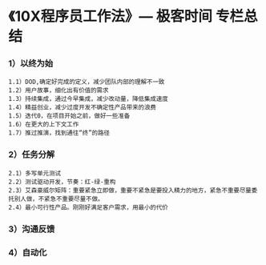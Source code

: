 # 《10X程序员工作法》— 极客时间 专栏总结

### 1）以终为始
    1.1）DOD,确定好完成的定义，减少团队内部的理解不一致
    1.2）用户故事，细化出有价值的需求
    1.3）持续集成，通过今早集成，减少改动量，降低集成速度
    1.4）精益创业，减少过度开发不确定性产品带来的浪费
    1.5）迭代0，在项目开始之前，做好一些准备
    1.6）在更大的上下文工作
    1.7）推过推演，找到通往“终”的路径 

### 2）任务分解
    2.1）多写单元测试
    2.2）测试驱动开发，节奏：红-绿-重构
    2.3）艾森豪威尔矩阵：重要紧急立即做，重要不紧急是要投入精力的地方，紧急不重要尽量委托别人做，不紧急不重要尽量不做。
    2.4）最小可行性产品。刚刚好满足客户需求，用最小的代价

### 3）沟通反馈

### 4）自动化